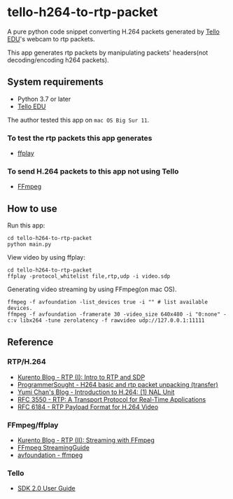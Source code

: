 # tello-h264-to-rtp-packet

A pure python code snippet converting H.264 packets generated by [Tello EDU](https://www.ryzerobotics.com/jp/tello-edu)'s webcam to rtp packets.

This app generates rtp packets by manipulating packets' headers(not decoding/encoding h264 packets).


## System requirements

 - Python 3.7 or later
 - [Tello EDU](https://www.ryzerobotics.com/jp/tello-edu)

 
 The author tested this app on `mac OS Big Sur 11`.


### To test the rtp packets this app generates

 - [ffplay](https://ffmpeg.org/ffplay.html)

### To send H.264 packets to this app not using Tello

 - [FFmpeg](https://www.ffmpeg.org/)


## How to use

Run this app:

```
cd tello-h264-to-rtp-packet
python main.py
```

View video by using ffplay:

```
cd tello-h264-to-rtp-packet
ffplay -protocol_whitelist file,rtp,udp -i video.sdp
```

Generating video streaming by using FFmpeg(on mac OS).

```
ffmpeg -f avfoundation -list_devices true -i "" # list available devices.
ffmpeg -f avfoundation -framerate 30 -video_size 640x480 -i "0:none" -c:v libx264 -tune zerolatency -f rawvideo udp://127.0.0.1:11111
```

## Reference

### RTP/H.264

 - [Kurento Blog - RTP (I): Intro to RTP and SDP](https://www.kurento.org/blog/rtp-i-intro-rtp-and-sdp)
 - [ProgrammerSought - H264 basic and rtp packet unpacking (transfer)](https://www.programmersought.com/article/2518934242/)
 - [Yumi Chan's Blog - Introduction to H.264: (1) NAL Unit](https://yumichan.net/video-processing/video-compression/introduction-to-h264-nal-unit/)
 - [RFC 3550 - RTP: A Transport Protocol for Real-Time Applications](https://tools.ietf.org/html/rfc3550)
 - [RFC 6184 - RTP Payload Format for H.264 Video](https://tools.ietf.org/html/rfc6184)

### FFmpeg/ffplay

 - [Kurento Blog - RTP (II): Streaming with FFmpeg](https://www.kurento.org/blog/rtp-ii-streaming-ffmpeg)
 - [FFmpeg StreamingGuide](https://fftrac-bg.ffmpeg.org/wiki/StreamingGuide)
 - [avfoundation - ffmpeg](http://underpop.online.fr/f/ffmpeg/help/avfoundation.htm.gz)

### Tello

 - [SDK 2.0 User Guide](https://dl-cdn.ryzerobotics.com/downloads/Tello/Tello%20SDK%202.0%20User%20Guide.pdf)